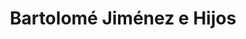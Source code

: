 ---
title: "Bartolomé Jiménez e Hijos"
url: /la-linea-de-la-concepcion/bartolome-jimenez-e-hijos/
shop: marisco
---